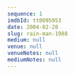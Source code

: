 ```yaml
---
sequence: 1
imdbId: tt0095953
date: 2004-02-28
slug: rain-man-1988
medium: null
venue: null
venueNotes: null
mediumNotes: null
---
```



